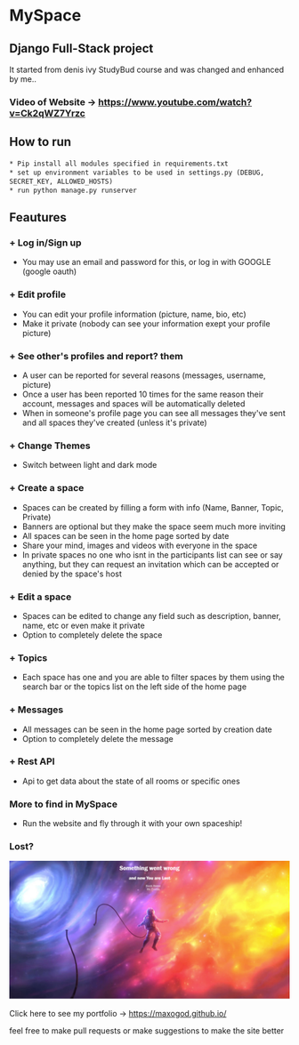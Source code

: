 # MySpace

## Django Full-Stack project

It started from denis ivy StudyBud course and was changed and enhanced by me..

### Video of Website -> <https://www.youtube.com/watch?v=Ck2qWZ7Yrzc>

## How to run

```raw
* Pip install all modules specified in requirements.txt
* set up environment variables to be used in settings.py (DEBUG, SECRET_KEY, ALLOWED_HOSTS)
* run python manage.py runserver
```

## Feautures

### + Log in/Sign up

* You may use an email and password for this, or log in with GOOGLE (google oauth)

### + Edit profile

* You can edit your profile information (picture, name, bio, etc)
* Make it private (nobody can see your information exept your profile picture)

### + See other's profiles and report? them

* A user can be reported for several reasons (messages, username, picture)
* Once a user has been reported 10 times for the same reason their account, messages and spaces will be automatically deleted
* When in someone's profile page you can see all messages they've sent and all spaces they've created (unless it's private)

### + Change Themes

* Switch between light and dark mode

### + Create a space

* Spaces can be created by filling a form with info (Name, Banner, Topic, Private)
* Banners are optional but they make the space seem much more inviting
* All spaces can be seen in the home page sorted by date
* Share your mind, images and videos with everyone in the space
* In private spaces no one who isnt in the participants list can see or say anything, but they can request an invitation which can be accepted or denied by the space's host

### + Edit a space

* Spaces can be edited to change any field such as description, banner, name, etc or even make it private
* Option to completely delete the space

### + Topics

* Each space has one and you are able to filter spaces by them using the search bar or the topics list on the left side of the home page

### + Messages

* All messages can be seen in the home page sorted by creation date
* Option to completely delete the message

### + Rest API

* Api to get data about the state of all rooms or specific ones

### More to find in MySpace

* Run the website and fly through it with your own spaceship!

### Lost?

![lost](./readme_imgs/lost.png)

Click here to see my portfolio -> <https://maxogod.github.io/>

feel free to make pull requests or make suggestions to make the site better
